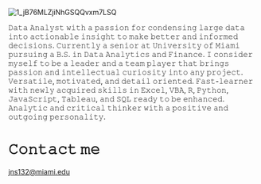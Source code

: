 ![1_jB76MLZjiNhGSQQvxm7LSQ](https://user-images.githubusercontent.com/83378141/119193317-7438e300-ba4f-11eb-8b73-2ddb4fc84af5.gif)


𝙳𝚊𝚝𝚊 𝙰𝚗𝚊𝚕𝚢𝚜𝚝 𝚠𝚒𝚝𝚑 𝚊 𝚙𝚊𝚜𝚜𝚒𝚘𝚗 𝚏𝚘𝚛 𝚌𝚘𝚗𝚍𝚎𝚗𝚜𝚒𝚗𝚐 𝚕𝚊𝚛𝚐𝚎 𝚍𝚊𝚝𝚊 𝚒𝚗𝚝𝚘 𝚊𝚌𝚝𝚒𝚘𝚗𝚊𝚋𝚕𝚎 𝚒𝚗𝚜𝚒𝚐𝚑𝚝 𝚝𝚘 𝚖𝚊𝚔𝚎 𝚋𝚎𝚝𝚝𝚎𝚛 𝚊𝚗𝚍 𝚒𝚗𝚏𝚘𝚛𝚖𝚎𝚍 𝚍𝚎𝚌𝚒𝚜𝚒𝚘𝚗𝚜. 𝙲𝚞𝚛𝚛𝚎𝚗𝚝𝚕𝚢 𝚊 𝚜𝚎𝚗𝚒𝚘𝚛 𝚊𝚝 𝚄𝚗𝚒𝚟𝚎𝚛𝚜𝚒𝚝𝚢 𝚘𝚏 𝙼𝚒𝚊𝚖𝚒 𝚙𝚞𝚛𝚜𝚞𝚒𝚗𝚐 𝚊 𝙱.𝚂. 𝚒𝚗 𝙳𝚊𝚝𝚊 𝙰𝚗𝚊𝚕𝚢𝚝𝚒𝚌𝚜 𝚊𝚗𝚍 𝙵𝚒𝚗𝚊𝚗𝚌𝚎. 𝙸 𝚌𝚘𝚗𝚜𝚒𝚍𝚎𝚛 𝚖𝚢𝚜𝚎𝚕𝚏 𝚝𝚘 𝚋𝚎 𝚊 𝚕𝚎𝚊𝚍𝚎𝚛 𝚊𝚗𝚍 𝚊 𝚝𝚎𝚊𝚖 𝚙𝚕𝚊𝚢𝚎𝚛 𝚝𝚑𝚊𝚝 𝚋𝚛𝚒𝚗𝚐𝚜 𝚙𝚊𝚜𝚜𝚒𝚘𝚗 𝚊𝚗𝚍 𝚒𝚗𝚝𝚎𝚕𝚕𝚎𝚌𝚝𝚞𝚊𝚕 𝚌𝚞𝚛𝚒𝚘𝚜𝚒𝚝𝚢 𝚒𝚗𝚝𝚘 𝚊𝚗𝚢 𝚙𝚛𝚘𝚓𝚎𝚌𝚝. 𝚅𝚎𝚛𝚜𝚊𝚝𝚒𝚕𝚎, 𝚖𝚘𝚝𝚒𝚟𝚊𝚝𝚎𝚍, 𝚊𝚗𝚍 𝚍𝚎𝚝𝚊𝚒𝚕 𝚘𝚛𝚒𝚎𝚗𝚝𝚎𝚍. 𝙵𝚊𝚜𝚝-𝚕𝚎𝚊𝚛𝚗𝚎𝚛 𝚠𝚒𝚝𝚑 𝚗𝚎𝚠𝚕𝚢 𝚊𝚌𝚚𝚞𝚒𝚛𝚎𝚍 𝚜𝚔𝚒𝚕𝚕𝚜 𝚒𝚗 𝙴𝚡𝚌𝚎𝚕, 𝚅𝙱𝙰, 𝚁, 𝙿𝚢𝚝𝚑𝚘𝚗, 𝙹𝚊𝚟𝚊𝚂𝚌𝚛𝚒𝚙𝚝, 𝚃𝚊𝚋𝚕𝚎𝚊𝚞, 𝚊𝚗𝚍 𝚂𝚀𝙻 𝚛𝚎𝚊𝚍𝚢 𝚝𝚘 𝚋𝚎 𝚎𝚗𝚑𝚊𝚗𝚌𝚎𝚍. 𝙰𝚗𝚊𝚕𝚢𝚝𝚒𝚌 𝚊𝚗𝚍 𝚌𝚛𝚒𝚝𝚒𝚌𝚊𝚕 𝚝𝚑𝚒𝚗𝚔𝚎𝚛 𝚠𝚒𝚝𝚑 𝚊 𝚙𝚘𝚜𝚒𝚝𝚒𝚟𝚎 𝚊𝚗𝚍 𝚘𝚞𝚝𝚐𝚘𝚒𝚗𝚐 𝚙𝚎𝚛𝚜𝚘𝚗𝚊𝚕𝚒𝚝𝚢.

# 𝙲𝚘𝚗𝚝𝚊𝚌𝚝 𝚖𝚎
jns132@miami.edu



